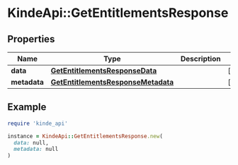 # KindeApi::GetEntitlementsResponse

## Properties

| Name | Type | Description | Notes |
| ---- | ---- | ----------- | ----- |
| **data** | [**GetEntitlementsResponseData**](GetEntitlementsResponseData.md) |  | [optional] |
| **metadata** | [**GetEntitlementsResponseMetadata**](GetEntitlementsResponseMetadata.md) |  | [optional] |

## Example

```ruby
require 'kinde_api'

instance = KindeApi::GetEntitlementsResponse.new(
  data: null,
  metadata: null
)
```

